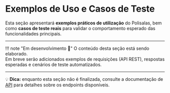 # Exemplos de Uso e Casos de Teste

Esta seção apresentará **exemplos práticos de utilização** do Polisalas, bem como **casos de teste reais** para validar o comportamento esperado das funcionalidades principais.

---

!!! note "Em desenvolvimento 🚧"
    O conteúdo desta seção está sendo elaborado.  
    Em breve serão adicionados exemplos de requisições (API REST), respostas esperadas e cenários de teste automatizados.

---


💡 **Dica:** enquanto esta seção não é finalizada, consulte a documentação de [API](api.md) para detalhes sobre os endpoints disponíveis.